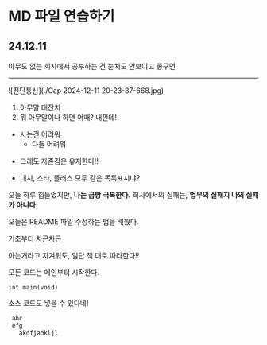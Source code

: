 # MD 파일 연습하기

24.12.11
---
아무도 없는 회사에서 공부하는 건 눈치도 안보이고 좋구먼
***

![진단통신](./Cap 2024-12-11 20-23-37-668.jpg)



1. 아무말 대잔치
2. 뭐 아무말이나 하면 어때? 내껀데!

- 사는건 어려워
  - 다들 어려워

* 그래도 자존감은 유지한다!!

+ 대시, 스타, 플러스 모두 같은 목록표시냐?

오늘 하루 힘들었지만, **나는 금방 극복한다.**
회사에서의 실패는, __업무의 실패지 나의 실패가 아니다.__
  
오늘은 README 파일 수정하는 법을 배웠다.

기초부터 차근차근

아는거라고 지겨워도, 일단 책 대로 따라한다!!

모든 코드는 메인부터 시작한다.

`int main(void)`

 소스 코드도 넣을 수 있다네!

 ```c
  abc
  efg
    akdfjadkljl
```
